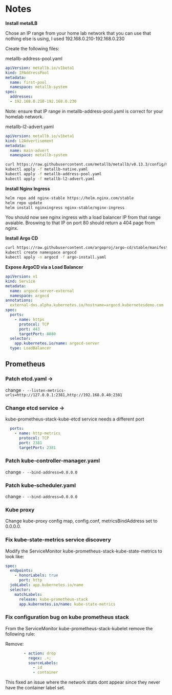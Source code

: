 # Notes



**Install metalLB**

Chose an IP range from your home lab network that you can use that nothing else is using, I used 192.168.0.210-192.168.0.230

Create the following files:

metallb-address-pool.yaml

```yaml
apiVersion: metallb.io/v1beta1
kind: IPAddressPool
metadata:
  name: first-pool
  namespace: metallb-system
spec:
  addresses:
  - 192.168.0.210-192.168.0.230
```

Note: ensure that IP range in metallb-address-pool.yaml is correct for your homelab network.

metallb-l2-advert.yaml

```yaml
apiVersion: metallb.io/v1beta1
kind: L2Advertisement
metadata:
  name: main-advert
  namespace: metallb-system
```

```bash
curl https://raw.githubusercontent.com/metallb/metallb/v0.13.3/config/manifests/metallb-native.yaml > metallb-native.yaml
kubectl apply -f metallb-native.yaml
kubectl apply -f metallb-address-pool.yaml
kubectl apply -f metallb-l2-advert.yaml
```

**Install Nginx Ingress**

```bash
helm repo add nginx-stable https://helm.nginx.com/stable
helm repo update
helm install nginxingress nginx-stable/nginx-ingress
```

You should now see nginx ingress with a load balancer IP from that range avaiable. Broswing to that IP on port 80 should return a 404 page from nginx.

**Install Argo CD**

```bash
curl https://raw.githubusercontent.com/argoproj/argo-cd/stable/manifests/install.yaml > argo-install.yaml
kubectl create namespace argocd
kubectl apply -n argocd -f argo-install.yaml
```

**Expose ArgoCD via a Load Balancer**

```yaml
apiVersion: v1
kind: Service
metadata:
  name: argocd-server-external
  namespace: argocd
annotations:
  external-dns.alpha.kubernetes.io/hostname=argocd.kubernetesdemo.com
spec:
  ports:
    - name: https
      protocol: TCP
      port: 443
      targetPort: 8080
  selector:
    app.kubernetes.io/name: argocd-server
  type: LoadBalancer
```

## Prometheus

### Patch etcd.yaml ->

change `- --listen-metrics-urls=http://127.0.0.1:2381,http://192.168.0.40:2381`

### Change etcd service ->

kube-prometheus-stack-kube-etcd service needs a different port

```yaml
  ports:
    - name: http-metrics
      protocol: TCP
      port: 2381
      targetPort: 2381
```

### Patch kube-controller-manager.yaml

change `- --bind-address=0.0.0.0`

### Patch kube-scheduler.yaml

change `- --bind-address=0.0.0.0`

### Kube proxy

Change kube-proxy config map, config.conf, metricsBindAddress set to 0.0.0.0.

### Fix kube-state-metrics service discovery

Modify the ServiceMonitor kube-prometheus-stack-kube-state-metrics to look like:

```yaml
spec:
  endpoints:
    - honorLabels: true
      port: http
  jobLabel: app.kubernetes.io/name
  selector:
    matchLabels:
      release: kube-prometheus-stack
      app.kubernetes.io/name: kube-state-metrics
```

### Fix configuration bug on kube prometheus stack

From the ServiceMonitor kube-prometheus-stack-kubelet remove the following rule:

Remove:

```yaml
        - action: drop
          regex: .+;
          sourceLabels:
            - id
            - container
```

This fixed an issue where the network stats dont appear since they never have the container label set.
